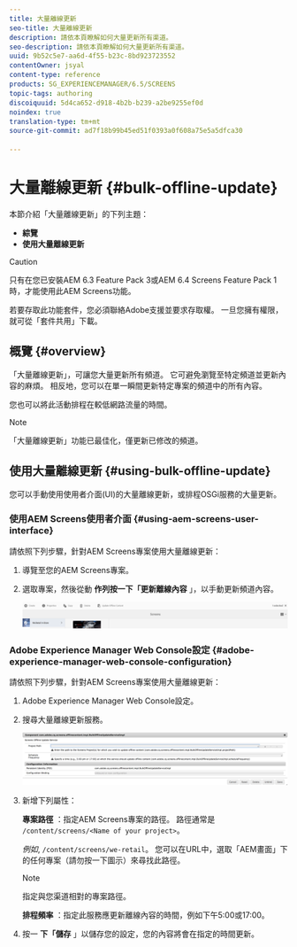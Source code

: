 ```yaml
---
title: 大量離線更新
seo-title: 大量離線更新
description: 請依本頁瞭解如何大量更新所有渠道。
seo-description: 請依本頁瞭解如何大量更新所有渠道。
uuid: 9b52c5e7-aa6d-4f55-b23c-8bd923723552
contentOwner: jsyal
content-type: reference
products: SG_EXPERIENCEMANAGER/6.5/SCREENS
topic-tags: authoring
discoiquuid: 5d4ca652-d918-4b2b-b239-a2be9255ef0d
noindex: true
translation-type: tm+mt
source-git-commit: ad7f18b99b45ed51f0393a0f608a75e5a5dfca30

---
```



# 大量離線更新 {#bulk-offline-update}

本節介紹「大量離線更新」的下列主題：

* **綜覽**
* **使用大量離線更新**

>[!CAUTION]
>
>只有在您已安裝AEM 6.3 Feature Pack 3或AEM 6.4 Screens Feature Pack 1時，才能使用此AEM Screens功能。
>
>若要存取此功能套件，您必須聯絡Adobe支援並要求存取權。 一旦您擁有權限，就可從「套件共用」下載。

## 概覽 {#overview}

「大量離線更新」，可讓您大量更新所有頻道。 它可避免瀏覽至特定頻道並更新內容的麻煩。 相反地，您可以在單一瞬間更新特定專案的頻道中的所有內容。

您也可以將此活動排程在較低網路流量的時間。

>[!NOTE]
>
>「大量離線更新」功能已最佳化，僅更新已修改的頻道。

## 使用大量離線更新 {#using-bulk-offline-update}

您可以手動使用使用者介面(UI)的大量離線更新，或排程OSGi服務的大量更新。

### 使用AEM Screens使用者介面 {#using-aem-screens-user-interface}

請依照下列步驟，針對AEM Screens專案使用大量離線更新：

1. 導覽至您的AEM Screens專案。
1. 選取專案，然後從動 **作列按一下「更新離線內容** 」，以手動更新頻道內容。

   ![screen_shot_2018-04-24at122256pm](assets/screen_shot_2018-04-24at122256pm.png)

### Adobe Experience Manager Web Console設定 {#adobe-experience-manager-web-console-configuration}

請依照下列步驟，針對AEM Screens專案使用大量離線更新：

1. Adobe Experience Manager Web Console設定。
1. 搜尋大量離線更新服務。

   ![screen_shot_2018-04-24at121428pm](assets/screen_shot_2018-04-24at121428pm.png)

1. 新增下列屬性：

   **專案路徑** ：指定AEM Screens專案的路徑。 路徑通常是 `/content/screens/<Name of your project>`。

   *例如*, `/content/screens/we-retail`。 您可以在URL中，選取「AEM畫面」下的任何專案（請勿按一下圖示）來尋找此路徑。

   >[!NOTE]
   >
   >指定與您渠道相對的專案路徑。

   **排程頻率** ：指定此服務應更新離線內容的時間，例如下午5:00或17:00。

1. 按一 **下「儲存** 」以儲存您的設定，您的內容將會在指定的時間更新。

